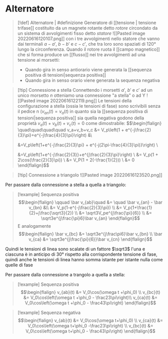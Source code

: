 # Alternatore
>[!def] Alternatore | #definizione
>Generatore di [[tensione | tensione trifase]] costituito da un magnete rotante detto *rotore* circondato da un sistema di avvolgimenti fisso detto *statore*
>![[Pasted image 20220616120107.png]]
>con i tre avvolgimenti nello statore che vanno dai terminali $a - a'$, $b -b'$ e $c-c'$, che tra loro sono spaziati di 120° lungo la circonferenza.
>Quando il rotore ruota il [[campo magnetico]] che si forma produce un [[flusso]] nei tre avvolgimenti ad una tensione ai morsetti:
> - Quando gira in senso antiorario viene generata la [[sequenza positiva di tensioni|sequenza positiva]]
> - Quando gira in senso orario viene generata la sequenza negativa


>[!tip] Connessione a stella
>Connettendo i morsetti $a',\ b'$ e $c'$ ad un unico morsetto $n$ otteniamo una connessione "a stella" o ad Y
>![[Pasted image 20220616122119.png]]
>Le tensioni della configurazione a stella (ossia le tensioni di fase) sono scrivibili senza il pedice n ($v_{an}(t) = v_a(t$) in quanto sia la [[sequenza positiva di tensioni|sequenza positiva]] sia quella negativa godono della proprietà $v_a(t) + v_b(t) + v_c(t) = 0$ come dimostrabile:
>$$\begin{flalign}
>\quad\quad\quad\quad v_a+v_b+v_c &= V_p\left(1 + e^{-j\frac{2}{3}\pi}+e^{-j\frac{4}{3}\pi}\right) &\\
>
>&=V_p\left(1+e^{-j\frac{2}{3}\pi} + e^{-j(2\pi-\frac{4}{3}\pi)}\right) \\
>
>&=V_p\left(1+e^{-j\frac{2}{3}}+e^{j\frac{2}{3}\pi}\right) \\
>&= V_p(1 + 2\cos(\frac{2}{3}\pi)) \\
>&= V_P(1 + 2(-\frac{1}{2})) \\
>&= 0
>\end{flalign}$$


>[!tip] Connessione a triangolo
>![[Pasted image 20220616123520.png]]


Per passare dalla connessione a stella a quella a triangolo:
>[!example] Sequenza positiva
>$$\begin{flalign}
 > \qquad \bar v_{ab}\quad &= \quad \bar v_{an} - \bar v_{bn} &\\
 > &= V_p(1-e^{-j\frac{2}{3}\pi}) \\
 > &= V_p(1+\frac{1}{2}+j\frac{\sqrt3}{2}) \\
 > &= \sqrt3V_pe^{j\frac{\pi}{6}} \\
 > &= \sqrt3e^{j\frac{\pi}6}\bar v_{an}
>\end{flalign}$$
E analogamente
>$$\begin{flalign}
 >\bar v_{bc} &= \sqrt3e^{j\frac\pi6}\bar v_{bn} \\
 >\bar v_{ca} &= \sqrt3e^{j\frac{\pi}{6}}\bar v_{cn}
 >\end{flalign}$$

Quindi le tensioni di linea sono scalate di un fattore $\sqrt3$ l'una e ciascuna è in anticipo di $30°$ rispetto alla corrispondente tensione di fase, quindi anche le tensioni di linea hanno somma istante per istante nulla come quelle di fase


Per passare dalla connessione a trangolo a quella a stella:
>[!example] Sequenza positiva
>$$\begin{flalign}
 >v_{ab}(t) &= V_0\cos(\omega t +\phi_0) \\
 >v_{bc}(t) &= V_0\cos\left(\omega t +\phi_0 - \frac23\pi\right)\\
 >v_{ca}(t) &= V_0\cos\left(\omega t +\phi_0 - \frac43\pi\right) 
>\end{flalign}$$


>[!example] Sequenza negativa
>$$\begin{flalign}
 >v_{ab}(t) &= V_0\cos(\omega t+\phi_0) \\
 >v_{ca}(t) &= V_0\cos\left(\omega t+\phi_0 -\frac23\pi\right) \\
 >v_{bc}(t) &= V_0\cos\left(\omega t+\phi_0 - \frac43\pi\right)
>\end{flalign}$$